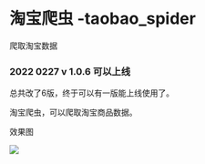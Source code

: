 # 淘宝爬虫 -taobao_spider
爬取淘宝数据

### 2022 0227 v 1.0.6 可以上线

总共改了6版，终于可以有一版能上线使用了。

淘宝爬虫，可以爬取淘宝商品数据。

效果图

![](demo/demo01.png)


